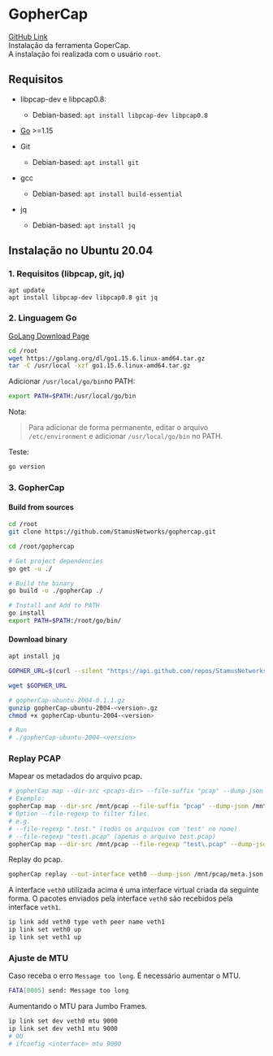 # GopherCap
[GitHub Link](https://github.com/StamusNetworks/gophercap)  
Instalação da ferramenta GoperCap.  
A instalação foi realizada com o usuário `root`.

## Requisitos
- libpcap-dev e libpcap0.8: 
    - Debian-based: `apt install libpcap-dev libpcap0.8` 

- [Go](https://golang.org/dl/) >=1.15

- Git
    - Debian-based: `apt install git` 

- gcc 
    - Debian-based: `apt install build-essential` 

- jq
    - Debian-based: `apt install jq` 

## Instalação no Ubuntu 20.04

### 1. Requisitos (libpcap, git, jq)
```
apt update
apt install libpcap-dev libpcap0.8 git jq
```

### 2. Linguagem Go
[GoLang Download Page](https://golang.org/dl/)
```bash
cd /root
wget https://golang.org/dl/go1.15.6.linux-amd64.tar.gz
tar -C /usr/local -xzf go1.15.6.linux-amd64.tar.gz
```

Adicionar `/usr/local/go/bin`no PATH:
```bash
export PATH=$PATH:/usr/local/go/bin
```
Nota:
> Para adicionar de forma permanente, editar o arquivo `/etc/environment` e adicionar `/usr/local/go/bin` no PATH.

Teste:
```bash
go version
```

### 3. GopherCap
#### Build from sources
```bash
cd /root
git clone https://github.com/StamusNetworks/gophercap.git

cd /root/gophercap

# Get project dependencies
go get -u ./

# Build the binary
go build -o ./gopherCap ./

# Install and Add to PATH
go install
export PATH=$PATH:/root/go/bin/
```
#### Download binary
```bash
apt install jq

GOPHER_URL=$(curl --silent "https://api.github.com/repos/StamusNetworks/gophercap/releases/latest" | jq -r '.assets[] | select(.name|startswith("gopherCap-ubuntu-2004-")) | .browser_download_url')

wget $GOPHER_URL

# gopherCap-ubuntu-2004-0.1.1.gz
gunzip gopherCap-ubuntu-2004-<version>.gz
chmod +x gopherCap-ubuntu-2004-<version>

# Run
# ./gopherCap-ubuntu-2004-<version>
```


### Replay PCAP
Mapear os metadados do arquivo pcap.
```bash
# gopherCap map --dir-src <pcaps-dir> --file-suffix "pcap" --dump-json <file.meta.json>
# Exemplo:
gopherCap map --dir-src /mnt/pcap --file-suffix "pcap" --dump-json /mnt/pcap/meta.json
# Option --file-regexp to filter files.
# e.g. 
# --file-regexp ".test." (todos os arquivos com 'test' no nome)
# --file-regexp "test\.pcap" (apenas o arquivo test.pcap)
gopherCap map --dir-src /mnt/pcap --file-regexp "test\.pcap" --dump-json /mnt/pcap/teste.meta.json

```

Replay do pcap.
```bash
gopherCap replay --out-interface veth0 --dump-json /mnt/pcap/meta.json
```

A interface `veth0` utilizada acima é uma interface virtual criada da seguinte forma.
O pacotes enviados pela interface `veth0` são recebidos pela interface `veth1`.
```bash
ip link add veth0 type veth peer name veth1
ip link set veth0 up
ip link set veth1 up
```

### Ajuste de MTU

Caso receba o erro `Message too long`. É necessário aumentar o MTU.
```bash
FATA[0005] send: Message too long
```
Aumentando o MTU para Jumbo Frames.
```bash
ip link set dev veth0 mtu 9000
ip link set dev veth1 mtu 9000
# OU
# ifconfig <interface> mtu 9000
```
